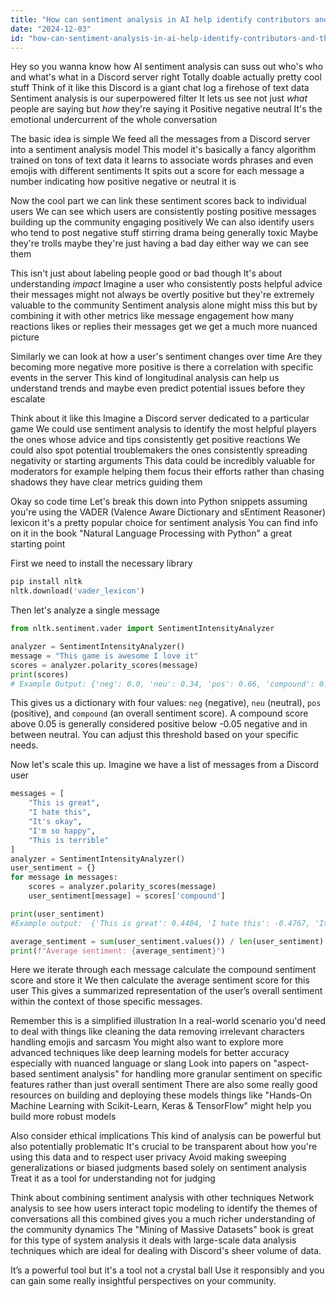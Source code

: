 ```yaml
---
title: "How can sentiment analysis in AI help identify contributors and their impact within Discord communities?"
date: "2024-12-03"
id: "how-can-sentiment-analysis-in-ai-help-identify-contributors-and-their-impact-within-discord-communities"
---
```


Hey so you wanna know how AI sentiment analysis can suss out who's who and what's what in a Discord server right  Totally doable actually pretty cool stuff  Think of it like this Discord is a giant chat log a firehose of text data  Sentiment analysis is our superpowered filter  It lets us see not just *what* people are saying but *how* they're saying it  Positive negative neutral  It's the emotional undercurrent of the whole conversation

The basic idea is simple  We feed all the messages from a Discord server into a sentiment analysis model  This model  it's basically a fancy algorithm trained on tons of text data  it learns to associate words phrases and even emojis with different sentiments  It spits out a score for each message  a number indicating how positive negative or neutral it is

Now the cool part  we can link these sentiment scores back to individual users  We can see which users are consistently posting positive messages  building up the community  engaging positively  We can also identify users who tend to post negative stuff stirring drama being generally toxic  Maybe they're trolls maybe they're just having a bad day  either way we can see them

This isn't just about labeling people good or bad though  It's about understanding *impact*  Imagine a user who consistently posts helpful advice  their messages might not always be overtly positive but they're extremely valuable to the community  Sentiment analysis alone might miss this  but by combining it with other metrics like message engagement  how many reactions likes or replies their messages get  we get a much more nuanced picture

Similarly we can look at how a user's sentiment changes over time  Are they becoming more negative more positive  is there a correlation with specific events in the server  This kind of longitudinal analysis can help us understand trends and maybe even predict potential issues before they escalate

Think about it like this  Imagine a Discord server dedicated to a particular game  We could use sentiment analysis to identify the most helpful players the ones whose advice and tips consistently get positive reactions  We could also spot potential troublemakers the ones consistently spreading negativity or starting arguments  This data could be incredibly valuable for moderators for example helping them focus their efforts  rather than chasing shadows they have clear metrics guiding them


Okay so code time  Let's break this down into Python snippets assuming you're using the VADER (Valence Aware Dictionary and sEntiment Reasoner) lexicon  it's a pretty popular choice for sentiment analysis  You can find info on it in the book "Natural Language Processing with Python"  a great starting point

First we need to install the necessary library


```python
pip install nltk
nltk.download('vader_lexicon')
```

Then let's analyze a single message

```python
from nltk.sentiment.vader import SentimentIntensityAnalyzer

analyzer = SentimentIntensityAnalyzer()
message = "This game is awesome I love it"
scores = analyzer.polarity_scores(message)
print(scores)
# Example Output: {'neg': 0.0, 'neu': 0.34, 'pos': 0.66, 'compound': 0.6249}

```


This gives us a dictionary with four values: `neg` (negative), `neu` (neutral), `pos` (positive), and `compound` (an overall sentiment score).  A compound score above 0.05 is generally considered positive below -0.05 negative and in between neutral.  You can adjust this threshold based on your specific needs.

Now let's scale this up.  Imagine we have a list of messages from a Discord user


```python
messages = [
    "This is great",
    "I hate this",
    "It's okay",
    "I'm so happy",
    "This is terrible"
]
analyzer = SentimentIntensityAnalyzer()
user_sentiment = {}
for message in messages:
    scores = analyzer.polarity_scores(message)
    user_sentiment[message] = scores['compound']

print(user_sentiment)
#Example output:  {'This is great': 0.4404, 'I hate this': -0.4767, 'It's okay': 0.0, 'I'm so happy': 0.6249, 'This is terrible': -0.6249}

average_sentiment = sum(user_sentiment.values()) / len(user_sentiment)
print(f"Average sentiment: {average_sentiment}")


```

Here we iterate through each message calculate the compound sentiment score and store it  We then calculate the average sentiment score for this user  This gives a summarized representation of the user’s overall sentiment within the context of those specific messages.

Remember this is a simplified illustration  In a real-world scenario you'd need to deal with things like cleaning the data removing irrelevant characters handling emojis and sarcasm  You might also want to explore more advanced techniques like deep learning models for better accuracy especially with nuanced language or slang  Look into papers on "aspect-based sentiment analysis" for handling more granular sentiment on specific features rather than just overall sentiment  There are also some really good resources on building and deploying these models  things like "Hands-On Machine Learning with Scikit-Learn, Keras & TensorFlow" might help you build more robust models

Also consider ethical implications  This kind of analysis can be powerful but also potentially problematic  It's crucial to be transparent about how you're using this data and to respect user privacy  Avoid making sweeping generalizations or biased judgments based solely on sentiment analysis  Treat it as a tool for understanding not for judging



Think about combining sentiment analysis with other techniques  Network analysis to see how users interact  topic modeling to identify the themes of conversations  all this combined gives you a much richer understanding of the community dynamics  The "Mining of Massive Datasets" book is great for this type of system analysis it deals with large-scale data analysis techniques which are ideal for dealing with Discord's sheer volume of data.

It’s a powerful tool  but it's a tool  not a crystal ball  Use it responsibly  and you can gain some really insightful perspectives on your community.
